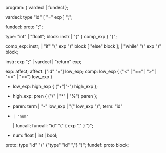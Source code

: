 program: { vardecl | fundecl };

vardecl: type "id" [ "=" exp ] ";";

fundecl: proto ";";

type: "int" | "float";
block: instr | "{" { comp_exp } "}";

comp_exp: instr;
  | "if" "(" exp ")" block [ "else" block ];
  | "while" "(" exp ")" block;

instr: exp ";" | vardecl | "return" exp;

exp: affect;
affect: ["id" "="] low_exp;
comp: low_exp { ("<" | "==" | ">" | ">=" | "<=") low_exp }
- low_exp: high_exp { ("+"|"-") high_exp };
- high_exp: pren { ("/" | "*" | "%") paren };
- paren: term | "-" low_exp | "(" low_exp ")";
term: "id"
-     | "num"
    | funcall;
funcall: "id" "(" { exp "," } ")";

- num: float | int | bool;

proto: type "id" "(" {"type" "id" ","} ")";
fundef: proto block;

